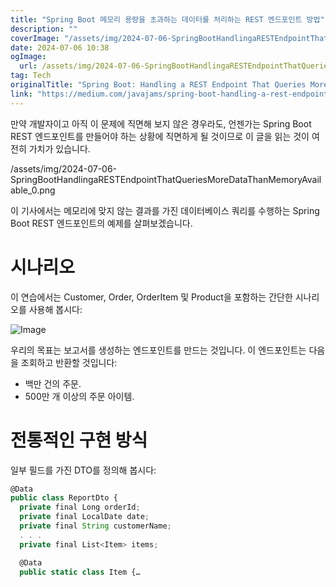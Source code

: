 ```yaml
---
title: "Spring Boot 메모리 용량을 초과하는 데이터를 처리하는 REST 엔드포인트 방법"
description: ""
coverImage: "/assets/img/2024-07-06-SpringBootHandlingaRESTEndpointThatQueriesMoreDataThanMemoryAvailable_0.png"
date: 2024-07-06 10:38
ogImage: 
  url: /assets/img/2024-07-06-SpringBootHandlingaRESTEndpointThatQueriesMoreDataThanMemoryAvailable_0.png
tag: Tech
originalTitle: "Spring Boot: Handling a REST Endpoint That Queries More Data Than Memory Available"
link: "https://medium.com/javajams/spring-boot-handling-a-rest-endpoint-that-queries-more-data-than-memory-available-a0c049548d04"
---
```



만약 개발자이고 아직 이 문제에 직면해 보지 않은 경우라도, 언젠가는 Spring Boot REST 엔드포인트를 만들어야 하는 상황에 직면하게 될 것이므로 이 글을 읽는 것이 여전히 가치가 있습니다.

/assets/img/2024-07-06-SpringBootHandlingaRESTEndpointThatQueriesMoreDataThanMemoryAvailable_0.png

이 기사에서는 메모리에 맞지 않는 결과를 가진 데이터베이스 쿼리를 수행하는 Spring Boot REST 엔드포인트의 예제를 살펴보겠습니다.

# 시나리오

<div class="content-ad"></div>

이 연습에서는 Customer, Order, OrderItem 및 Product을 포함하는 간단한 시나리오를 사용해 봅시다:

![Image](/assets/img/2024-07-06-SpringBootHandlingaRESTEndpointThatQueriesMoreDataThanMemoryAvailable_1.png)

우리의 목표는 보고서를 생성하는 엔드포인트를 만드는 것입니다. 이 엔드포인트는 다음을 조회하고 반환할 것입니다:

- 백만 건의 주문.
- 500만 개 이상의 주문 아이템.

<div class="content-ad"></div>

# 전통적인 구현 방식

일부 필드를 가진 DTO를 정의해 봅시다:

```js
@Data
public class ReportDto {
  private final Long orderId;
  private final LocalDate date;
  private final String customerName;
  . . .
  private final List<Item> items;

  @Data
  public static class Item {…
``` 